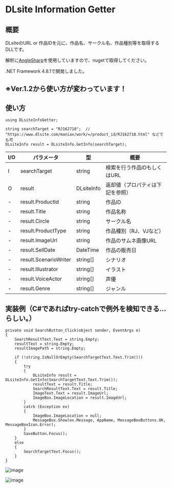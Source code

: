 # DLsite Information Getter
## 概要
DLsiteのURL or 作品IDを元に、作品名、サークル名、作品種別等を取得するDLLです。

解析に[AngleSharp](https://github.com/AngleSharp/AngleSharp)を使用していますので、nugetで取得してください。

.NET Framework 4.8.1で開発しました。

## ※Ver.1.2から使い方が変わっています！


## 使い方
	using DLsiteInfoGetter;
 
	string searchTarget = "RJ162718";  // "https://www.dlsite.com/maniax/work/=/product_id/RJ162718.html" などでも可
	DLsiteInfo result = DLsiteInfo.GetInfo(searchTarget);


| I/O | パラメータ | 型 | 概要 |
|-----|-------------|----|----|
|  I  | searchTarget | string | 検索を行う作品IDもしくはURL |
|  O  | result | DLsiteInfo | 返却値（プロパティは下記を参照） |
|  -  | result.ProductId | string | 作品ID |
|  -  | result.Title | string | 作品名称 |
|  -  | result.Circle | string | サークル名 |
|  -  | result.ProductType | string | 作品種別（RJ、VJなど） |
|  -  | result.ImageUrl | string | 作品のサムネ画像URL |
|  -  | result.SellDate | DateTime | 作品の販売日 |
|  -  | result.ScenarioWriter | string[] | シナリオ |
|  -  | result.Illustrator | string[] | イラスト |
|  -  | result.VoiceActor | string[] | 声優 |
|  -  | result.Genre | string[] | ジャンル |



## 実装例（C#であればtry-catchで例外を検知できる…らしい。）
	private void SearchButton_Click(object sender, EventArgs e)
	{
		SearchResultText.Text = string.Empty;
		resultText = string.Empty;
		resultImagePath = string.Empty;

		if (!string.IsNullOrEmpty(SearchTargetText.Text.Trim()))
		{
			try
			{
				DLsiteInfo result = DLsiteInfo.GetInfo(SearchTargetText.Text.Trim());
				resultText = result.Title;
				SearchResultText.Text = result.Title;
				ImageText.Text = result.ImageUrl;
				ImageBox.ImageLocation = result.ImageUrl;
			}
			catch (Exception ex)
			{
				ImageBox.ImageLocation = null;
				MessageBox.Show(ex.Message, AppName, MessageBoxButtons.OK, MessageBoxIcon.Error);
			}
			SaveButton.Focus();
		}
		else
		{
			SearchTargetText.Focus();
		}
	}

 
![image](https://github.com/dekotan24/DLsiteInfoGetter/assets/27037519/47761f44-78d6-45e5-8b2d-fef498ab74f2)

![image](https://github.com/dekotan24/DLsiteInfoGetter/assets/27037519/4720e3ff-fad5-44da-a963-6d2bc3a8b136)

